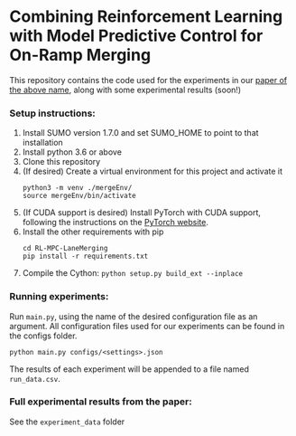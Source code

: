 # Combining  Reinforcement  Learning  with  Model  Predictive  Control  for On-Ramp  Merging

This repository contains the code used for the experiments in our [paper of the above name](https://arxiv.org/pdf/2011.08484), along with some experimental results (soon!)

### Setup instructions:
1. Install SUMO version 1.7.0 and set SUMO_HOME to point to that installation
2. Install python 3.6 or above
3. Clone this repository
4. (If desired) Create a virtual environment for this project and activate it
    ```
    python3 -m venv ./mergeEnv/
    source mergeEnv/bin/activate
    ```
5. (If CUDA support is desired) Install PyTorch with CUDA support, following the instructions on the [PyTorch website](https://pytorch.org/).
6. Install the other requirements with pip
    ```
    cd RL-MPC-LaneMerging
    pip install -r requirements.txt
    ```
7. Compile the Cython:
    ```python setup.py build_ext --inplace```

### Running experiments:
Run `main.py`, using the name of the desired configuration file as an argument. All configuration files used for our experiments can be found in the configs folder.
```
python main.py configs/<settings>.json
```
The results of each experiment will be appended to a file named `run_data.csv`.

### Full experimental results from the paper:
See the `experiment_data` folder
